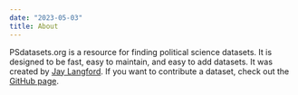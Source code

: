 ```yaml
---
date: "2023-05-03"
title: About
---
```


PSdatasets.org is a resource for finding political science datasets. It is designed to be fast, easy to maintain, and easy to add datasets. It was created by [Jay Langford](https://jaylangford.net). If you want to contribute a dataset, check out the [GitHub page](https://github.com/jaylangford/psdatasets.org/).
